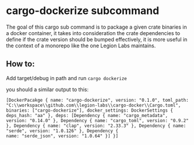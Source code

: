 # cargo-dockerize subcommand

The goal of this cargo sub command is to package a given crate binaries in a docker container, it takes into consideration the crate dependencies to define if the crate version should be bumped effectively, it is more useful in the context of a monorepo like the one Legion Labs maintains.

## How to:

Add target/debug in path and run `cargo dockerize`

you should a similar output to this:

```
[DockerPacakge { name: "cargo-dockerize", version: "0.1.0", toml_path: "C:\\workspace\\github.com\\legion-labs\\cargo-docker\\Cargo.toml", binaries: ["cargo-dockerize"], docker_settings: DockerSettings { deps_hash: "aa" }, deps: [Dependency { name: "cargo_metadata", version: "0.14.0" }, Dependency { name: "cargo_toml", version: "0.9.2" }, Dependency { name: "clap", version: "2.33.3" }, Dependency { name: "serde", version: "1.0.126" }, Dependency { 
name: "serde_json", version: "1.0.64" }] }]
```
